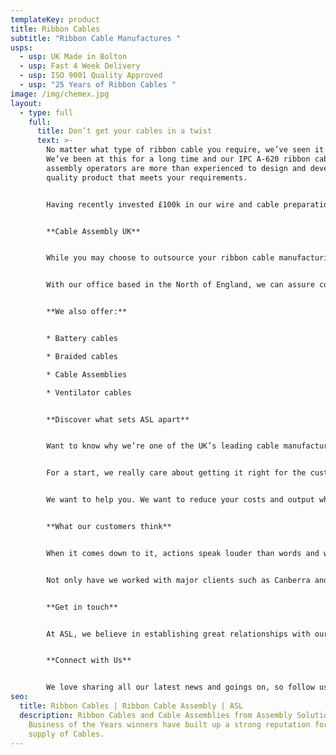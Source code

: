 ```yaml
---
templateKey: product
title: Ribbon Cables
subtitle: "Ribbon Cable Manufactures "
usps:
  - usp: UK Made in Bolton
  - usp: Fast 4 Week Delivery
  - usp: ISO 9001 Quality Approved
  - usp: "25 Years of Ribbon Cables "
image: /img/chemex.jpg
layout:
  - type: full
    full:
      title: Don’t get your cables in a twist
      text: >-
        No matter what type of ribbon cable you require, we’ve seen it all.
        We’ve been at this for a long time and our IPC A-620 ribbon cable
        assembly operators are more than experienced to design and develop a
        quality product that meets your requirements. 


        Having recently invested £100k in our wire and cable preparation machinery, we are the UK leader when it comes to quality products on a fast turnaround. 


        **Cable Assembly UK**


        While you may choose to outsource your ribbon cable manufacturing requirements abroad, we’d argue it might not prove as cost-effective as you think. Not only could you be subject to a slower turnaround and higher delivery costs, but you may also be buying a lower quality product. On top of this, if there are any problems, there’s a potential language barrier and different time zones to contend with. 


        With our office based in the North of England, we can assure competitive prices, a fast turnaround and an exceptional level of service.


        **We also offer:** 


        * Battery cables 

        * Braided cables 

        * Cable Assemblies 

        * Ventilator cables


        **Discover what sets ASL apart**


        Want to know why we’re one of the UK’s leading cable manufacturers? 


        For a start, we really care about getting it right for the customer. That’s why we’re here, our founder started ASL with the aim of creating one of the best manufacturing businesses in the UK. Another thing that gives us that extra spark is that fact that we’re a family-run business. This means that we’re truly invested in our business and our people and want to maintain our 20-year-strong reputation of excellence in the industry. 


        We want to help you. We want to reduce your costs and output while improving your quality. And we don’t want it to end at the point of sale. Our team will stick around, so that we’re available when you need us.


        **What our customers think**


        When it comes down to it, actions speak louder than words and we like to think we’ve demonstrated time and time again that we’re more than just big talk. 


        Not only have we worked with major clients such as Canberra and Brompton Cycle to help them grow in their journey, but we’ve worked with countless businesses in a wide variety of industries, both large and small. Our family-run business is dedicated to maintaining great, long-lasting relationships with our clients and are proud to deliver high-quality solutions with a lightning-fast turnaround.


        **Get in touch**


        At ASL, we believe in establishing great relationships with our clients. Want to kick-off your journey? Get in touch with our sales team on 01204 521999.


        **Connect with Us**


        We love sharing all our latest news and goings on, so follow us on Linkedin to see what we’ve been up to this week!
seo:
  title: Ribbon Cables | Ribbon Cable Assembly | ASL
  description: Ribbon Cables and Cable Assemblies from Assembly Solutions.
    Business of the Years winners have built up a strong reputation for the
    supply of Cables.
---
```

